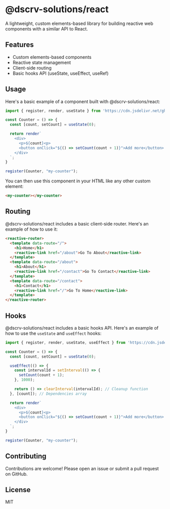 # @dscrv-solutions/react

A lightweight, custom elements-based library for building reactive web components with a similar API to React.

## Features

- Custom elements-based components
- Reactive state management
- Client-side routing
- Basic hooks API (useState, useEffect, useRef)

## Usage

Here's a basic example of a component built with @dscrv-solutions/react:

```javascript
import { register, render, useState } from 'https://cdn.jsdelivr.net/gh/discovery-solutions/react@master/src/index.es.js';

const Counter = () => {
  const [count, setCount] = useState(0);

  return render`
    <div>
      <p>${count}<p>
      <button onClick="${() => setCount(count + 1)}">Add more</button>
    </div>
  `;
}

register(Counter, "my-counter");
```

You can then use this component in your HTML like any other custom element:

```html
<my-counter></my-counter>
```

## Routing

@dscrv-solutions/react includes a basic client-side router. Here's an example of how to use it:

```html
<reactive-router>
  <template data-route="/">
    <h1>Home</h1>
    <reactive-link href="/about">Go To About</reactive-link>
  </template>
  <template data-route="/about">
    <h1>About</h1>
    <reactive-link href="/contact">Go To Contact</reactive-link>
  </template>
  <template data-route="/contact">
    <h1>Contact</h1>
    <reactive-link href="/">Go To Home</reactive-link>
  </template>
</reactive-router>
```

## Hooks

@dscrv-solutions/react includes a basic hooks API. Here's an example of how to use the `useState` and `useEffect` hooks:

```javascript
import { register, render, useState, useEffect } from 'https://cdn.jsdelivr.net/gh/discovery-solutions/react@master/src/index.es.js';

const Counter = () => {
  const [count, setCount] = useState(0);

  useEffect(() => {
    const intervalId = setInterval(() => {
      setCount(count + 1);
    }, 1000);

    return () => clearInterval(intervalId); // Cleanup function
  }, [count]); // Dependencies array

  return render`
    <div>
      <p>${count}<p>
      <button onClick="${() => setCount(count + 1)}">Add more</button>
    </div>
  `;
}

register(Counter, "my-counter");
```

## Contributing

Contributions are welcome! Please open an issue or submit a pull request on GitHub.

## License

MIT
